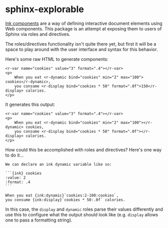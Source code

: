 # sphinx-explorable

[Ink components](https://iooxa.dev/) are a way of defining interactive document
elements using Web components. This package is an attempt at exposing them to
users of Sphinx via roles and directives.

The roles/directives functionality isn't quite there yet, but first it will be
a space to play around with the user interface and syntax for this behavior.

Here's some raw HTML to generate components:

```
<r-var name="cookies" value="3" format=".4"></r-var>
<p>
    When you eat <r-dynamic bind="cookies" min="2" max="100"> cookies</r-dynamic>,
    you consume <r-display bind="cookies * 50" format=".0f">150</r-display> calories.
</p>
```

It generates this output:

```{raw} html
<r-var name="cookies" value="3" format=".4"></r-var>
<p>
    When you eat <r-dynamic bind="cookies" min="2" max="100"></r-dynamic> cookies,
    you consume <r-display bind="cookies * 50" format=".0f"></r-display> calories.
</p>
```

How could this be accomplished with roles and directives? Here's one way to do it...

````
We can declare an ink dynamic variable like so:

```{ink} cookies
:value: 2
:format: .4
```

When you eat {ink:dynamic}`cookies:2-100:cookies`,
you consume {ink:display}`cookies * 50:.0f` calories.
````

In this case, the `display` and `dynamic` roles parse their values differently
and use this to configure what the output should look like (e.g. `display` allows
one to pass a formatting string).
